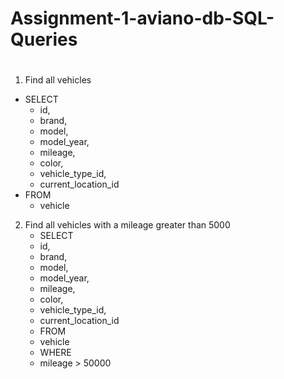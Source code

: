 # Assignment-1-aviano-db-SQL-Queries
#
1. Find all vehicles
  - SELECT
    - id,
    - brand,
    - model,
    - model_year,
    - mileage,
    - color,
    - vehicle_type_id,
    - current_location_id
  - FROM
    - vehicle
2. Find all vehicles with a mileage greater than 5000
   - SELECT
    - id,
    - brand,
    - model,
    - model_year,
    - mileage,
    - color,
    - vehicle_type_id,
    - current_location_id
   - FROM
    - vehicle
   - WHERE
    - mileage > 50000
